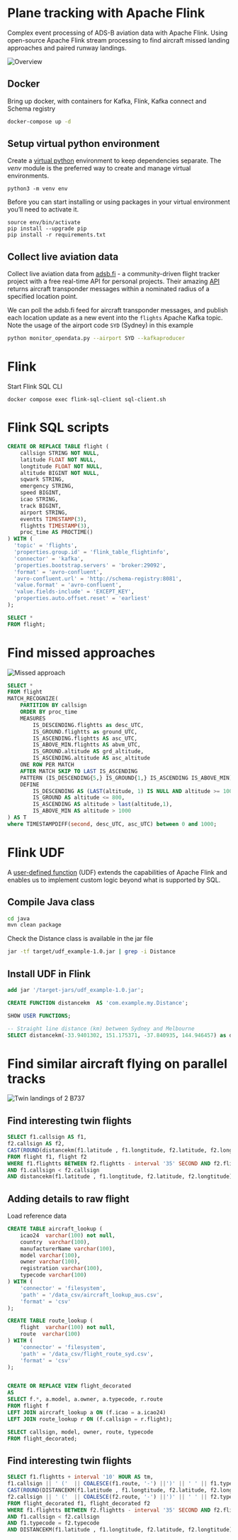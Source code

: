 

# Plane tracking with Apache Flink
Complex event processing of ADS-B aviation data with Apache Flink. Using open-source Apache Flink stream processing to find aircraft missed landing approaches and paired runway landings.

![Overview](./docs/overview.png)

## Docker
Bring up docker, with containers for Kafka, Flink, Kafka connect and Schema registry

```bash
docker-compose up -d
```

## Setup virtual python environment
Create a [virtual python](https://packaging.python.org/en/latest/guides/installing-using-pip-and-virtual-environments/) environment to keep dependencies separate. The _venv_ module is the preferred way to create and manage virtual environments. 

 ```console
python3 -m venv env
```

Before you can start installing or using packages in your virtual environment you’ll need to activate it.

```console
source env/bin/activate
pip install --upgrade pip
pip install -r requirements.txt
 ```

## Collect live aviation data
Collect live aviation data from [adsb.fi](https://adsb.fi/) - a community-driven flight tracker project with a free real-time API for personal projects. Their amazing [API](https://github.com/adsbfi/opendata/tree/main?tab=readme-ov-file#public-endpoints) returns aircraft transponder messages  within a nominated radius of a specified location point.

We can poll the adsb.fi feed for aircraft transponder messages, and publish each location update as a new event into the `flights` Apache Kafka topic. Note the usage of the airport code `SYD` (Sydney) in this example

```bash
python monitor_opendata.py --airport SYD --kafkaproducer
```

# Flink
Start Flink SQL CLI

```
docker compose exec flink-sql-client sql-client.sh
```

# Flink SQL scripts
```sql
CREATE OR REPLACE TABLE flight (
    callsign STRING NOT NULL,
    latitude FLOAT NOT NULL,
    longtitude FLOAT NOT NULL,
    altitude BIGINT NOT NULL,
    sqwark STRING,
    emergency STRING,
    speed BIGINT,
    icao STRING,
    track BIGINT,
    airport STRING,
    eventts TIMESTAMP(3),
    flightts TIMESTAMP(3),
    proc_time AS PROCTIME()
) WITH (
  'topic' = 'flights',
  'properties.group.id' = 'flink_table_flightinfo', 
  'connector' = 'kafka',
  'properties.bootstrap.servers' = 'broker:29092',
  'format' = 'avro-confluent',
  'avro-confluent.url' = 'http://schema-registry:8081',
  'value.format' = 'avro-confluent',
  'value.fields-include' = 'EXCEPT_KEY', 
  'properties.auto.offset.reset' = 'earliest' 
);

SELECT *
FROM flight;
```

# Find missed approaches

![Missed approach](./docs/missedapproach.png)

```sql
SELECT *
FROM flight
MATCH_RECOGNIZE(
    PARTITION BY callsign
    ORDER BY proc_time
    MEASURES
        IS_DESCENDING.flightts as desc_UTC,
        IS_GROUND.flightts as ground_UTC,
        IS_ASCENDING.flightts AS asc_UTC,
        IS_ABOVE_MIN.flightts AS abvm_UTC,
        IS_GROUND.altitude AS grd_altitude,
        IS_ASCENDING.altitude AS asc_altitude
    ONE ROW PER MATCH
    AFTER MATCH SKIP TO LAST IS_ASCENDING
    PATTERN (IS_DESCENDING{5,} IS_GROUND{1,} IS_ASCENDING IS_ABOVE_MIN)
    DEFINE
        IS_DESCENDING AS (LAST(altitude, 1) IS NULL AND altitude >= 1000) OR altitude < LAST(altitude, 1),
        IS_GROUND AS altitude <= 800,
        IS_ASCENDING AS altitude > last(altitude,1),
        IS_ABOVE_MIN AS altitude > 1000
) AS T
where TIMESTAMPDIFF(second, desc_UTC, asc_UTC) between 0 and 1000;
```


# Flink UDF 

A [user-defined function](https://docs.confluent.io/cloud/current/flink/how-to-guides/create-udf.html) (UDF) extends the capabilities of Apache Flink and enables us to implement custom logic beyond what is supported by SQL.



## Compile Java class
```bash
cd java
mvn clean package 
```

Check the Distance class is available in the jar file

```bash
jar -tf target/udf_example-1.0.jar | grep -i Distance
```

## Install UDF in Flink

```sql
add jar '/target-jars/udf_example-1.0.jar';

CREATE FUNCTION distancekm  AS 'com.example.my.Distance';

SHOW USER FUNCTIONS;

-- Straight line distance (km) between Sydney and Melbourne
SELECT distancekm(-33.9401302, 151.175371, -37.840935, 144.946457) as dist_km;
```

# Find similar aircraft flying on parallel tracks

![Twin landings of 2 B737](./docs/twinplanes.png)

## Find interesting twin flights
```sql
SELECT f1.callsign AS f1, 
f2.callsign AS f2,
CAST(ROUND(distancekm(f1.latitude , f1.longtitude, f2.latitude, f2.longtitude), 1) AS VARCHAR) as km
FROM flight f1, flight f2
WHERE f1.flightts BETWEEN f2.flightts - interval '35' SECOND AND f2.flightts
AND f1.callsign < f2.callsign
AND distancekm(f1.latitude , f1.longtitude, f2.latitude, f2.longtitude) < 1.5;
```

## Adding details to raw flight 
Load reference data

```sql
CREATE TABLE aircraft_lookup (
    icao24  varchar(100) not null,
    country  varchar(100),
    manufacturerName varchar(100),
    model varchar(100),
    owner varchar(100),
    registration varchar(100),
    typecode varchar(100)
) WITH ( 
    'connector' = 'filesystem',
    'path' = '/data_csv/aircraft_lookup_aus.csv',
    'format' = 'csv'  
);

CREATE TABLE route_lookup (
    flight  varchar(100) not null,
    route  varchar(100)
) WITH ( 
    'connector' = 'filesystem',
    'path' = '/data_csv/flight_route_syd.csv',
    'format' = 'csv'  
);


CREATE OR REPLACE VIEW flight_decorated
AS
SELECT f.*, a.model, a.owner, a.typecode, r.route
FROM flight f 
LEFT JOIN aircraft_lookup a ON (f.icao = a.icao24)
LEFT JOIN route_lookup r ON (f.callsign = r.flight);

SELECT callsign, model, owner, route, typecode
FROM flight_decorated;
```

## Find interesting twin flights
```sql
SELECT f1.flightts + interval '10' HOUR AS tm,
f1.callsign || ' ('  || COALESCE(f1.route, '-') ||')' || ' ' || f1.typecode AS f1,
CAST(ROUND(DISTANCEKM(f1.latitude , f1.longtitude, f2.latitude, f2.longtitude), 1) AS VARCHAR) AS km,
f2.callsign || ' ('  || COALESCE(f2.route, '-') ||')' || ' ' || f2.typecode AS f2
FROM flight_decorated f1, flight_decorated f2
WHERE f1.flightts BETWEEN f2.flightts - interval '35' SECOND AND f2.flightts
AND f1.callsign < f2.callsign
AND f1.typecode = f2.typecode
AND DISTANCEKM(f1.latitude , f1.longtitude, f2.latitude, f2.longtitude) < 1.5;
```

